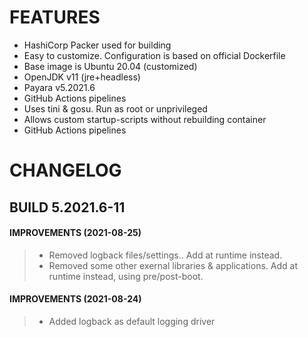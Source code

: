 # FEATURES
 * HashiCorp Packer used for building
 * Easy to customize. Configuration is based on official Dockerfile
 * Base image is Ubuntu 20.04 (customized)
 * OpenJDK v11 (jre+headless)
 * Payara v5.2021.6
 * GitHub Actions pipelines
 * Uses tini & gosu. Run as root or unprivileged
 * Allows custom startup-scripts without rebuilding container
 * GitHub Actions pipelines

# CHANGELOG
## BUILD 5.2021.6-11
#### IMPROVEMENTS (2021-08-25)
> * Removed logback files/settings.. Add at runtime instead.
> * Removed some other exernal libraries & applications. Add at runtime instead, using pre/post-boot.
#### IMPROVEMENTS (2021-08-24)
> * Added logback as default logging driver

